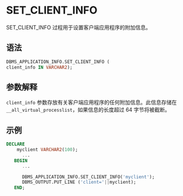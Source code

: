SET_CLIENT_INFO 
====================================

SET_CLIENT_INFO 过程用于设置客户端应用程序的附加信息。

语法 
-----------------------

```sql
DBMS_APPLICATION_INFO.SET_CLIENT_INFO (
client_info IN VARCHAR2);
```



参数解释 
-------------------------

`client_info` 参数存放有关客户端应用程序的任何附加信息。此信息存储在 `__all_virtual_processlist`，如果信息的长度超过 64 字节将被截断。

示例 
-----------------------

```sql
DECLARE
    myclient VARCHAR2(100);
      ...
   BEGIN
      ...

      DBMS_APPLICATION_INFO.SET_CLIENT_INFO('myclient');
      DBMS_OUTPUT.PUT_LINE ('client='||myclient);
   END;  
```


